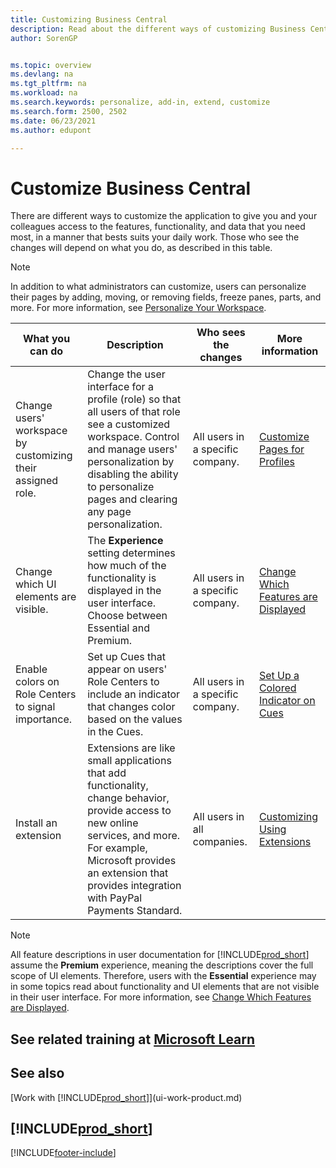 ```yaml
---
title: Customizing Business Central
description: Read about the different ways of customizing Business Central to improve access to functionality and features you need most as suits your daily work.
author: SorenGP


ms.topic: overview
ms.devlang: na
ms.tgt_pltfrm: na
ms.workload: na
ms.search.keywords: personalize, add-in, extend, customize
ms.search.form: 2500, 2502
ms.date: 06/23/2021
ms.author: edupont

---
```

# Customize Business Central

There are different ways to customize the application to give you and your colleagues access to the features, functionality, and data that you need most, in a manner that bests suits your daily work. Those who see the changes will depend on what you do, as described in this table.

> [!NOTE]
> In addition to what administrators can customize, users can personalize their pages by adding, moving, or removing fields, freeze panes, parts, and more. For more information, see [Personalize Your Workspace](ui-personalization-user.md).

| What you can do    |  Description  |  Who sees the changes  |  More information  |
|-----|---------------|---------|-------|
|Change users' workspace by customizing their assigned role.|Change the user interface for a profile (role) so that all users of that role see a customized workspace. Control and manage users' personalization by disabling the ability to personalize pages and clearing any page personalization.|All users in a specific company.|[Customize Pages for Profiles](ui-personalization-manage.md)|
|Change which UI elements are visible.|The **Experience** setting determines how much of the functionality is displayed in the user interface. Choose between Essential and Premium.|All users in a specific company.|[Change Which Features are Displayed](ui-experiences.md)|
|Enable colors on Role Centers to signal importance.|Set up Cues that appear on users' Role Centers to include an indicator that changes color based on the values in the Cues.|All users in a specific company.|[Set Up a Colored Indicator on Cues](admin-how-set-up-colored-indicator-on-cues.md)|
|Install an extension|Extensions are like small applications that add functionality, change behavior, provide access to new online services, and more. For example, Microsoft provides an extension that provides integration with PayPal Payments Standard.|All users in all companies.|[Customizing Using Extensions](ui-extensions.md)|
> [!NOTE]
> All feature descriptions in user documentation for [!INCLUDE[prod_short](includes/prod_short.md)] assume the **Premium** experience, meaning the descriptions cover the full scope of UI elements. Therefore, users with the **Essential** experience may in some topics read about functionality and UI elements that are not visible in their user interface. For more information, see [Change Which Features are Displayed](ui-experiences.md).

## See related training at [Microsoft Learn](/learn/paths/tailor-roles-design-ui/)

## See also

[Work with [!INCLUDE[prod_short](includes/prod_short.md)]](ui-work-product.md)  

## [!INCLUDE[prod_short](includes/free_trial_md.md)]  


[!INCLUDE[footer-include](includes/footer-banner.md)]